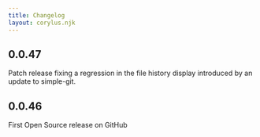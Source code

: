 ```yaml
---
title: Changelog
layout: corylus.njk
---
```


## 0.0.47

Patch release fixing a regression in the file history display introduced by an
update to simple-git.

## 0.0.46

First Open Source release on GitHub



